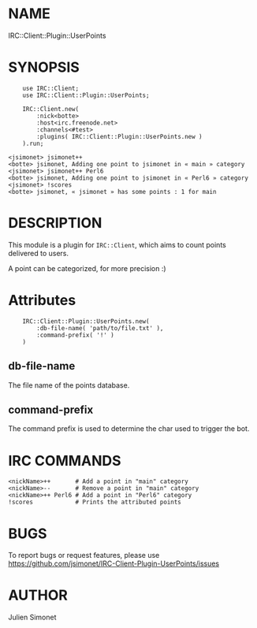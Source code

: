 # NAME

IRC::Client::Plugin::UserPoints

# SYNOPSIS

```perl6
    use IRC::Client;
    use IRC::Client::Plugin::UserPoints;

    IRC::Client.new(
        :nick<botte>
        :host<irc.freenode.net>
        :channels<#test>
        :plugins( IRC::Client::Plugin::UserPoints.new )
    ).run;
```

```irc
<jsimonet> jsimonet++
<botte> jsimonet, Adding one point to jsimonet in « main » category
<jsimonet> jsimonet++ Perl6
<botte> jsimonet, Adding one point to jsimonet in « Perl6 » category
<jsimonet> !scores
<botte> jsimonet, « jsimonet » has some points : 1 for main
```

# DESCRIPTION

This module is a plugin for `IRC::Client`, which aims to count points delivered to users.

A point can be categorized, for more precision :)

# Attributes

```perl6
    IRC::Client::Plugin::UserPoints.new(
        :db-file-name( 'path/to/file.txt' ),
        :command-prefix( '!' )
    )
```

## db-file-name

The file name of the points database.

## command-prefix

The command prefix is used to determine the char used to trigger the bot.

# IRC COMMANDS

```irc
<nickName>++       # Add a point in "main" category
<nickName>--       # Remove a point in "main" category
<nickName>++ Perl6 # Add a point in "Perl6" category
!scores            # Prints the attributed points
```

# BUGS

To report bugs or request features, please use
https://github.com/jsimonet/IRC-Client-Plugin-UserPoints/issues

# AUTHOR

Julien Simonet
